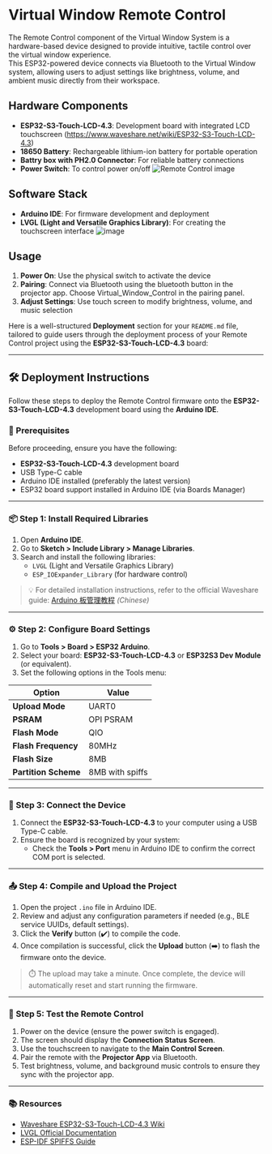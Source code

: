 # Virtual Window Remote Control

The Remote Control component of the Virtual Window System is a hardware-based device designed to provide intuitive, tactile control over the virtual window experience.\
This ESP32-powered device connects via Bluetooth to the Virtual Window system, allowing users to adjust settings like brightness, volume, and ambient music directly from their workspace.

## Hardware Components

- **ESP32-S3-Touch-LCD-4.3**: Development board with integrated LCD touchscreen (https://www.waveshare.net/wiki/ESP32-S3-Touch-LCD-4.3)
- **18650 Battery**: Rechargeable lithium-ion battery for portable operation
- **Battry box with PH2.0 Connector**: For reliable battery connections
- **Power Switch**: To control power on/off
![Remote Control image](https://github.com/user-attachments/assets/234b1f67-48c2-4bcb-ae9a-1a9f479ebbf8)


## Software Stack

- **Arduino IDE**: For firmware development and deployment
- **LVGL (Light and Versatile Graphics Library)**: For creating the touchscreen interface
![image](https://github.com/user-attachments/assets/8c416ccc-7850-4647-9d5e-f0598e21dedf)

## Usage

1. **Power On**: Use the physical switch to activate the device
2. **Pairing**: Connect via Bluetooth using the bluetooth button in the projector app. Choose Virtual_Window_Control in the pairing panel.
3. **Adjust Settings**: Use touch screen to modify brightness, volume, and music selection


Here is a well-structured **Deployment** section for your `README.md` file, tailored to guide users through the deployment process of your Remote Control project using the **ESP32-S3-Touch-LCD-4.3** board:

---

## 🛠️ Deployment Instructions

Follow these steps to deploy the Remote Control firmware onto the **ESP32-S3-Touch-LCD-4.3** development board using the **Arduino IDE**.

### 🔧 Prerequisites

Before proceeding, ensure you have the following:

- **ESP32-S3-Touch-LCD-4.3** development board
- USB Type-C cable
- Arduino IDE installed (preferably the latest version)
- ESP32 board support installed in Arduino IDE (via Boards Manager)

---

### 📦 Step 1: Install Required Libraries

1. Open **Arduino IDE**.
2. Go to **Sketch > Include Library > Manage Libraries**.
3. Search and install the following libraries:
   - `LVGL` (Light and Versatile Graphics Library)
   - `ESP_IOExpander_Library` (for hardware control)

> 💡 For detailed installation instructions, refer to the official Waveshare guide:
> [Arduino 板管理教程](https://www.waveshare.net/wiki/Arduino_板管理教程) *(Chinese)*

---

### ⚙️ Step 2: Configure Board Settings

1. Go to **Tools > Board > ESP32 Arduino**.
2. Select your board: **ESP32-S3-Touch-LCD-4.3** or **ESP32S3 Dev Module** (or equivalent).
3. Set the following options in the Tools menu:

| Option | Value |
|--------|-------|
| **Upload Mode** | UART0 |
| **PSRAM** | OPI PSRAM |
| **Flash Mode** | QIO |
| **Flash Frequency** | 80MHz |
| **Flash Size** | 8MB |
| **Partition Scheme** | 8MB with spiffs |

---

### 🔌 Step 3: Connect the Device

1. Connect the **ESP32-S3-Touch-LCD-4.3** to your computer using a USB Type-C cable.
2. Ensure the board is recognized by your system:
   - Check the **Tools > Port** menu in Arduino IDE to confirm the correct COM port is selected.

---

### 📤 Step 4: Compile and Upload the Project

1. Open the project `.ino` file in Arduino IDE.
2. Review and adjust any configuration parameters if needed (e.g., BLE service UUIDs, default settings).
3. Click the **Verify** button (✔️) to compile the code.
4. Once compilation is successful, click the **Upload** button (➡️) to flash the firmware onto the device.

> ⏱️ The upload may take a minute. Once complete, the device will automatically reset and start running the firmware.

---

### 🧪 Step 5: Test the Remote Control

1. Power on the device (ensure the power switch is engaged).
2. The screen should display the **Connection Status Screen**.
3. Use the touchscreen to navigate to the **Main Control Screen**.
4. Pair the remote with the **Projector App** via Bluetooth.
5. Test brightness, volume, and background music controls to ensure they sync with the projector app.

---

### 📚 Resources

- [Waveshare ESP32-S3-Touch-LCD-4.3 Wiki](https://www.waveshare.net/wiki/ESP32-S3-Touch-LCD-4.3)
- [LVGL Official Documentation](https://docs.lvgl.io/latest/en/html/)
- [ESP-IDF SPIFFS Guide](https://docs.espressif.com/projects/esp-idf/en/latest/esp32s3/api-reference/storage/spiffs.html)
